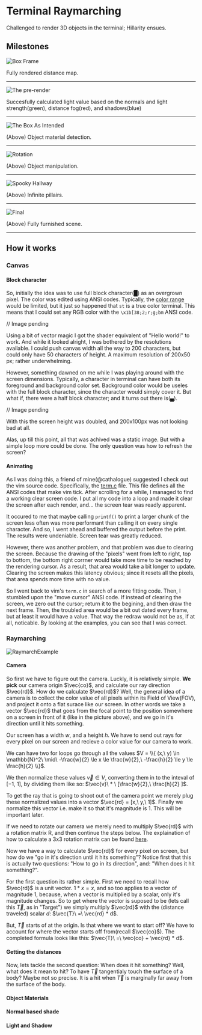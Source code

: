 # Terminal Raymarching
Challenged to render 3D objects in the terminal; Hillarity ensues.

## Milestones
![Box Frame](./gifs/TR-cube.gif)

Fully rendered distance map.

---

![The pre-render](./gifs/TR-rendering.gif)

Succesfully calculated light value based on the normals and light strength(green), distance fog(red), and shadows(blue)

---

![The Box As Intended](./gifs/TR-full_color.gif)

(Above) Object material detection.

---

![Rotation](./gifs/TR-cube_rotation.gif)

(Above) Object manipulation.

---

![Spooky Hallway](./gifs/TR-infinite_hallway.gif)

(Above) Infinite pillairs.

---

![Final](./gifs/TR-final.gif)

(Above) Fully furnished scene.

---

## How it works
### Canvas
#### Block character
So, initially the idea was to use full block character(█) as an overgrown pixel. The color was edited using ANSI codes. Typically, the [color range](https://talyian.github.io/ansicolors/) would be limited, but it just so happened that `st` is a true color terminal. This means that I could set any RGB color with the `\x1b[38;2;r;g;bm` ANSI code.

// Image pending

Using a bit of vector magic I got the shader equivalent of "Hello world!" to work. And while it looked alright, I was bothered by the resolutions available. I could push canvas width all the way to 200 characters, but could only have 50 characters of height. A maximum resolution of 200x50 px; rather underwhelming.

However, something dawned on me while I was playing around with the screen dimensions. Typically, a character in terminal can have both its foreground and background color set. Background color would be useles with the full block character, since the character would simply cover it. But what if, there were a half block character; and it turns out there is(▄).

// Image pending

With this the screen height was doubled, and 200x100px was not looking bad at all.

Alas, up till this point, all that was achived was a static image. But with a simple loop more could be done. The only question was how to refresh the screen?

#### Animating
As I was doing this, a friend of mine(@cathalogue) suggested I check out the vim source code. Specifically, the [term.c](https://github.com/vim/vim/blob/master/src/term.c) file. This file defines all the ANSI codes that make vim tick. After scrolling for a while, I managed to find a working clear screen code. I put all my code into a loop and made it clear the screen after each render, and... the screen tear was readly apparent. 

It occured to me that maybe calling `printf()` to print a larger chunk of the screen less often was more performant than calling it on every single character. And so, I went ahead and buffered the output before the print. The results were undeniable. Screen tear was greatly reduced.

However, there was another problem, and that problem was due to clearing the screen. Because the drawing of the "pixels" went from left to right, top to bottom, the bottom right corrner would take more time to be reached by the rendering cursor. As a result, that area would take a bit longer to update. Clearing the screen makes this latency obvious; since it resets all the pixels, that area spends more time with no value.

So I went back to vim's `term.c` in search of a more fitting code. Then, I stumbled upon the "move cursor" ANSI code. If instead of clearing the screen, we zero out the cursor; return it to the begining, and then draw the next frame. Then, the troubled area would be a bit out dated every frame, but at least it would have a value. That way the redraw would not be as, if at all, noticable. By looking at the examples, you can see that I was correct.

### Raymarching

![RaymarchExample](https://user-images.githubusercontent.com/88734659/193825690-e78dfaaa-4e44-434b-83b7-b642279244d5.png)

#### Camera
So first we have to figure out the camera. Luckly, it is relatively simple. **We pick** our camera origin $\vec{co}$, and calculate our ray direction $\vec{rd}$. How do we calculate $\vec{rd}$? Well, the general idea of a camera is to collect the color value of all pixels within its Field of View(FOV),  and project it onto a flat surace like our screen. In other words we take a vector $\vec{rd}$ that goes from the focal point to the position somewhere on a screen in front of it (like in the picture above), and we go in it's direction until it hits something. 

Our screen has a width $w$, and a height $h$. We have to send out rays for every pixel on our screen and recieve a color value for our camera to work.

We can have two for loops go through all the values $V = \\{ (x,\ y) \in \mathbb{N}^2\ \mid\ -\frac{w}{2} \le x \le \frac{w}{2},\ -\frac{h}{2} \le y \le \frac{h}{2} \\}$. 

We then normalize these values $\vec{v} \in V$, converting them in to the inteval of $[-1,\ 1]$, by dividing them like so: $\vec{v}\ * \ [\frac{w}{2},\ \frac{h}{2} ]$.

To get the ray that is going to shoot out of the camera point we merely plug these normalized values into a vector $\vec{rd} = [x,\ y,\ 1]$. Finally we normalize this vector i.e. make it so that it's magnitude is 1. This will be important later.

If we need to rotate our camera we merely need to multiply $\vec{rd}$ with a rotation matrix R, and then continue the steps below. The explaination of how to calculate a 3x3 rotation matrix can be found [here](http://www.songho.ca/opengl/gl_anglestoaxes.html).

Now we have a way to calculate $\vec{rd}$ for every pixel on screen, but how do we "go in it's direction until it hits something"? Notice first that this is actually two questions: "How to go in its direction", and: "When does it hit something?".

For the first question its rather simple. First we need to recall how $\vec{rd}$ is a unit vector. $1 * x = x$, and so too applies to a vector of magnitude 1, because, when a vector is multiplied by a scalar, only it's magnitude changes. So to get where the vector is suposed to be (lets call this $\vec{T}$, as in "Target") we simply multiply $\vec{rd}$ with the (distance traveled) scalar $d$: $\vec{T}\ =\ \vec{rd} * d$.

But, $\vec{T}$ starts of at the origin. Is that where we want to start off? We have to account for where the vector starts off from(recall $\vec{co}$). The  completed formula looks like this: $\vec{T}\ =\ \vec{co} + \vec{rd} * d$.

#### Getting the distances
Now, lets tackle the second question: When does it hit something? Well, what does it mean to hit? To have $\vec{T}$ tangentialy touch the surface of a body? Maybe not so precise. It is a hit when $\vec{T}$ is marginally far away from the surface of the body.
#### Object Materials
#### Normal based shade
#### Light and Shadow
